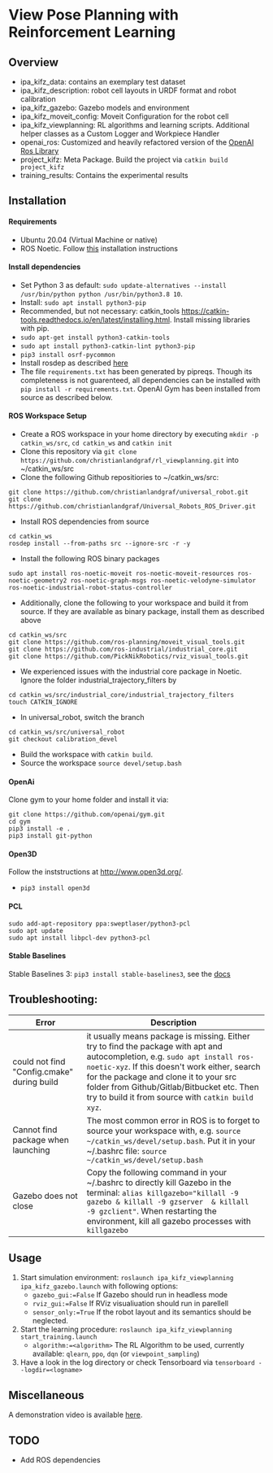 # View Pose Planning with Reinforcement Learning


## Overview

- ipa_kifz_data: contains an exemplary test dataset
- ipa_kifz_description: robot cell layouts in URDF format and robot calibration
- ipa_kifz_gazebo: Gazebo models and environment
- ipa_kifz_moveit_config: Moveit Configuration for the robot cell
- ipa_kifz_viewplanning: RL algorithms and learning scripts. Additional helper classes as a Custom Logger and Workpiece Handler
- openai_ros: Customized and heavily refactored version of the [OpenAI Ros Library](http://wiki.ros.org/openai_ros)
- project_kifz: Meta Package. Build the project via ```catkin build project_kifz```
- training_results: Contains the experimental results

## Installation

#### Requirements
- Ubuntu 20.04 (Virtual Machine or native)
- ROS Noetic. Follow [this](http://wiki.ros.org/noetic/Installation/Ubuntu) installation instructions

#### Install dependencies

- Set Python 3 as default: ```sudo update-alternatives --install /usr/bin/python python /usr/bin/python3.8 10```.
- Install: ```sudo apt install python3-pip```
- Recommended, but not necessary: catkin_tools https://catkin-tools.readthedocs.io/en/latest/installing.html. Install missing libraries with pip.
- ```sudo apt-get install python3-catkin-tools```
- ```sudo apt install python3-catkin-lint python3-pip```
- ```pip3 install osrf-pycommon```
- Install rosdep as described [here](http://wiki.ros.org/rosdep)
- The file ```requirements.txt``` has been generated by pipreqs. Though its completeness is not guarenteed, all dependencies can be installed with ```pip install -r requirements.txt```. OpenAI Gym has been installed from source as described below.


#### ROS Workspace Setup

- Create a ROS workspace in your home directory by executing ```mkdir -p catkin_ws/src```, ```cd catkin_ws``` and ```catkin init```
- Clone this repository via ```git clone https://github.com/christianlandgraf/rl_viewplanning.git``` into ~/catkin_ws/src
- Clone the following Github repositiories to ~/catkin_ws/src:
```
git clone https://github.com/christianlandgraf/universal_robot.git
git clone https://github.com/christianlandgraf/Universal_Robots_ROS_Driver.git
```
- Install ROS dependencies  from source 
```
cd catkin_ws
rosdep install --from-paths src --ignore-src -r -y
```
- Install the following ROS binary packages
```
sudo apt install ros-noetic-moveit ros-noetic-moveit-resources ros-noetic-geometry2 ros-noetic-graph-msgs ros-noetic-velodyne-simulator ros-noetic-industrial-robot-status-controller
```
- Additionally, clone the following to your workspace and build it from source. If they are available as binary package, install them as described above

```
cd catkin_ws/src
git clone https://github.com/ros-planning/moveit_visual_tools.git
git clone https://github.com/ros-industrial/industrial_core.git
git clone https://github.com/PickNikRobotics/rviz_visual_tools.git
```

- We experienced issues with the industrial core package in Noetic. Ignore the folder industrial_trajectory_filters by
```
cd catkin_ws/src/industrial_core/industrial_trajectory_filters
touch CATKIN_IGNORE
```

- In universal_robot, switch the branch
```
cd catkin_ws/src/universal_robot
git checkout calibration_devel
```
- Build the workspace with ```catkin build```.
- Source the workspace ```source devel/setup.bash```

#### OpenAi

Clone gym to your home folder and install it via:
```
git clone https://github.com/openai/gym.git
cd gym
pip3 install -e .
pip3 install git-python
```

#### Open3D

Follow the inststructions at http://www.open3d.org/.
- ```pip3 install open3d```

#### PCL

```
sudo add-apt-repository ppa:sweptlaser/python3-pcl
sudo apt update
sudo apt install libpcl-dev python3-pcl
```

#### Stable Baselines

Stable Baselines 3: ```pip3 install stable-baselines3```, see the [docs](https://stable-baselines3.readthedocs.io/en/master/guide/install.html)



## Troubleshooting:

Error | Description 
--- | ---
could not find "<xyz>Config.cmake" during build | it usually means package <xyz> is missing. Either try to find the package with apt and autocompletion, e.g. ```sudo apt install ros-noetic-xyz```. If this doesn't work either, search for the package and clone it to your src folder from Github/Gitlab/Bitbucket etc. Then try to build it from source with ```catkin build xyz```.
Cannot find package when launching | The most common error in ROS is to forget to source your workspace with, e.g. ```source ~/catkin_ws/devel/setup.bash```. Put it in your ~/.bashrc file: ```source ~/catkin_ws/devel/setup.bash```
Gazebo does not close | Copy the following command in your ~/.bashrc to directly kill Gazebo in the terminal: ```alias killgazebo="killall -9 gazebo & killall -9 gzserver  & killall -9 gzclient"```. When restarting the environment, kill all gazebo processes with ```killgazebo```



## Usage

1. Start simulation environment: ```roslaunch ipa_kifz_viewplanning ipa_kifz_gazebo.launch``` with following options:
    - ```gazebo_gui:=False``` If Gazebo should run in headless mode
    - ```rviz_gui:=False``` If RViz visualiuation should run in parellell
    - ```sensor_only:=True``` If the robot layout and its semantics should be neglected.
2. Start the learning procedure: ```roslaunch ipa_kifz_viewplanning start_training.launch```
    - ```algorithm:=<algorithm>``` The RL Algorithm to be used, currently available: ```qlearn```, ```ppo```, ```dqn``` (or ```viewpoint_sampling```)
3. Have a look in the log directory or check Tensorboard via ```tensorboard --logdir=<logname>```

## Miscellaneous

A demonstration video is available [here](https://www.youtube.com/watch?v=0mqPu0_qdD4).

## TODO

- Add ROS dependencies
